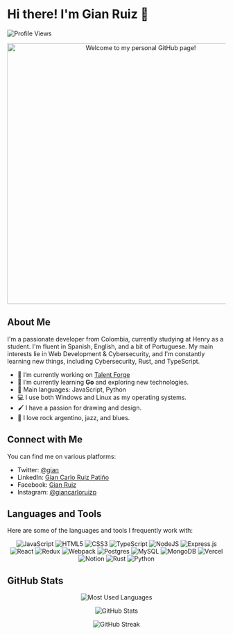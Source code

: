 
# Hi there! I'm Gian Ruiz 👋

![Profile Views](https://komarev.com/ghpvc/?username=giankrp&label=Profile%20views&color=0e75b6&style=flat)

<div align="center">
  <img src="https://i.imgur.com/R72RRCg.png" alt="Welcome to my personal GitHub page!" width="600" />
</div>

## About Me

I'm a passionate developer from Colombia, currently studying at Henry as a student. I'm fluent in Spanish, English, and a bit of Portuguese. My main interests lie in Web Development & Cybersecurity, and I'm constantly learning new things, including Cybersecurity, Rust, and TypeScript.

- 🔭 I’m currently working on [Talent Forge](https://deploy-front-end-git-main-shakkus.vercel.app/)
- 🌱 I’m currently learning **Go** and exploring new technologies.
- 🌟 Main languages: JavaScript, Python
- 💻 I use both Windows and Linux as my operating systems.
- 🖌️ I have a passion for drawing and design.
- 🎵 I love rock argentino, jazz, and blues.

## Connect with Me

You can find me on various platforms:

- Twitter: [@gian](https://twitter.com/gian)
- LinkedIn: [Gian Carlo Ruiz Patiño](https://linkedin.com/in/gian%20carlo%20ruiz%20pati%C3%B1o)
- Facebook: [Gian Ruiz](https://fb.com/gian%20ruiz)
- Instagram: [@giancarloruizp](https://instagram.com/giancarloruizp)

## Languages and Tools

Here are some of the languages and tools I frequently work with:

<div align="center">
  <img src="https://img.shields.io/badge/javascript-%23000000?style=for-the-badge&logo=javascript&logoColor=white" alt="JavaScript">
  <img src="https://img.shields.io/badge/html5-%23000000?style=for-the-badge&logo=html5&logoColor=white" alt="HTML5">
  <img src="https://img.shields.io/badge/css3-%23000000?style=for-the-badge&logo=css3&logoColor=white" alt="CSS3">
  <img src="https://img.shields.io/badge/typescript-%23000000?style=for-the-badge&logo=typescript&logoColor=white" alt="TypeScript">
  <img src="https://img.shields.io/badge/node.js-%23000000?style=for-the-badge&logo=node.js&logoColor=white" alt="NodeJS">
  <img src="https://img.shields.io/badge/Express.js-%23000000?style=for-the-badge" alt="Express.js">
  <img src="https://img.shields.io/badge/react-%23000000?style=for-the-badge&logo=react&logoColor=white" alt="React">
  <img src="https://img.shields.io/badge/redux-%23000000?style=for-the-badge&logo=redux&logoColor=white" alt="Redux">
  <img src="https://img.shields.io/badge/webpack-%23000000.svg?style=for-the-badge&logo=webpack&logoColor=white" alt="Webpack">
  <img src="https://img.shields.io/badge/postgres-%23000000?style=for-the-badge&logo=postgresql&logoColor=white" alt="Postgres">
  <img src="https://img.shields.io/badge/MySQL-%23000000?style=for-the-badge&logo=mysql&logoColor=white" alt="MySQL">
  <img src="https://img.shields.io/badge/MongoDB-%23000000?style=for-the-badge&logo=mongodb&logoColor=white" alt="MongoDB">
  <img src="https://img.shields.io/badge/Vercel-%23000000?style=for-the-badge&logo=vercel&logoColor=white" alt="Vercel">
  <img src="https://img.shields.io/badge/Notion-%23000000?style=for-the-badge&logo=notion&logoColor=white" alt="Notion">
  <img src="https://img.shields.io/badge/-Rust-%23000000?style=for-the-badge&logo=rust&logoColor=white" alt="Rust">
  <img src="https://img.shields.io/badge/-Python-%23000000?style=for-the-badge&logo=python&logoColor=white" alt="Python">
</div>

## GitHub Stats

<p align="center">
  <img src="https://github-readme-stats.vercel.app/api/top-langs?username=giankrp&show_icons=true&locale=en&layout=compact" alt="Most Used Languages" />
</p>

<p align="center">
  <img src="https://github-readme-stats.vercel.app/api?username=giankrp&show_icons=true&locale=en" alt="GitHub Stats" />
</p>

<p align="center">
  <img src="https://github-readme-streak-stats.herokuapp.com/?user=giankrp&" alt="GitHub Streak" />
</p>

